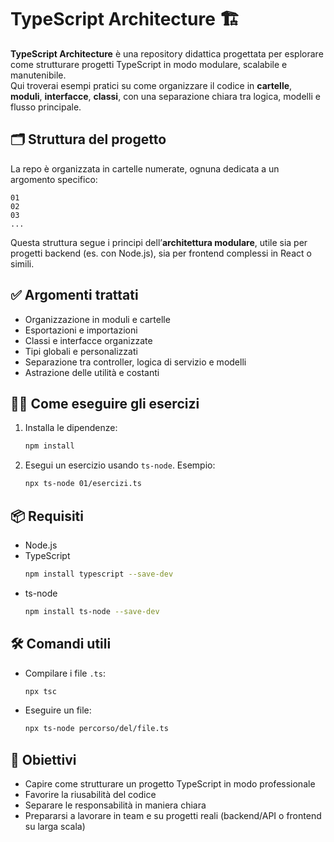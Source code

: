 # TypeScript Architecture 🏗️

**TypeScript Architecture** è una repository didattica progettata per esplorare come strutturare progetti TypeScript in modo modulare, scalabile e manutenibile.  
Qui troverai esempi pratici su come organizzare il codice in **cartelle**, **moduli**, **interfacce**, **classi**, con una separazione chiara tra logica, modelli e flusso principale.

## 🗂️ Struttura del progetto

La repo è organizzata in cartelle numerate, ognuna dedicata a un argomento specifico:

```
01
02
03
...
```

Questa struttura segue i principi dell’**architettura modulare**, utile sia per progetti backend (es. con Node.js), sia per frontend complessi in React o simili.

## ✅ Argomenti trattati

- Organizzazione in moduli e cartelle
- Esportazioni e importazioni
- Classi e interfacce organizzate
- Tipi globali e personalizzati
- Separazione tra controller, logica di servizio e modelli
- Astrazione delle utilità e costanti

## 🧑‍💻 Come eseguire gli esercizi

1. Installa le dipendenze:

   ```bash
   npm install
   ```

2. Esegui un esercizio usando `ts-node`. Esempio:
   ```bash
   npx ts-node 01/esercizi.ts
   ```

## 📦 Requisiti

- Node.js
- TypeScript
  ```bash
  npm install typescript --save-dev
  ```
- ts-node
  ```bash
  npm install ts-node --save-dev
  ```

## 🛠️ Comandi utili

- Compilare i file `.ts`:

  ```bash
  npx tsc
  ```

- Eseguire un file:
  ```bash
  npx ts-node percorso/del/file.ts
  ```

## 🎯 Obiettivi

- Capire come strutturare un progetto TypeScript in modo professionale
- Favorire la riusabilità del codice
- Separare le responsabilità in maniera chiara
- Prepararsi a lavorare in team e su progetti reali (backend/API o frontend su larga scala)

